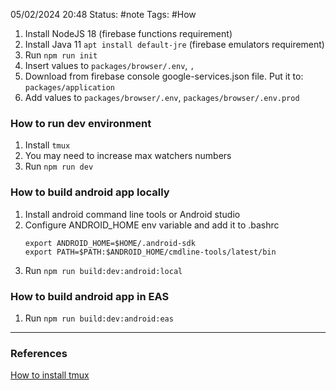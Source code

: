 05/02/2024 20:48
Status: #note
Tags: #How  

1. Install NodeJS 18 (firebase functions requirement)  
2. Install Java 11 `apt install default-jre` (firebase emulators requirement)  
3. Run `npm run init`  
5. Insert values to `packages/browser/.env`, ``, ``
6. Download from firebase console google-services.json file. Put it to: `packages/application`
7. Add values to `packages/browser/.env`, `packages/browser/.env.prod`

### How to run dev environment  
1. Install `tmux`  
2. You may need to increase max watchers numbers  
3. Run `npm run dev`  
  
### How to build android app locally  
1. Install android command line tools or Android studio
2. Configure ANDROID_HOME env variable and add it to .bashrc  
   ```  
   export ANDROID_HOME=$HOME/.android-sdk  
   export PATH=$PATH:$ANDROID_HOME/cmdline-tools/latest/bin   
   ```
3. Run `npm run build:dev:android:local`

### How to build android app in EAS
1. Run `npm run build:dev:android:eas`

---
### References
[How to install tmux](https://github.com/tmux/tmux/wiki/Installing)

